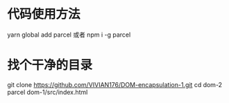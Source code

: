 # 代码使用方法
yarn global add parcel 或者 npm i -g parcel
# 找个干净的目录
git clone https://github.com/VIVIAN176/DOM-encapsulation-1.git
cd dom-2
parcel dom-1/src/index.html
